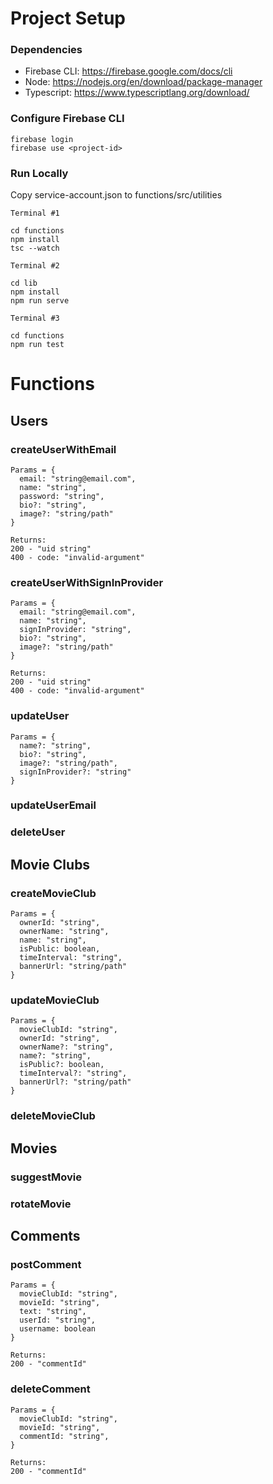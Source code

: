 # Project Setup

### Dependencies
- Firebase CLI: https://firebase.google.com/docs/cli
- Node: https://nodejs.org/en/download/package-manager
- Typescript: https://www.typescriptlang.org/download/

### Configure Firebase CLI

```
firebase login
firebase use <project-id>
```

### Run Locally

Copy service-account.json to functions/src/utilities

`Terminal #1`
```
cd functions
npm install
tsc --watch
```

`Terminal #2`
```
cd lib
npm install
npm run serve
```

`Terminal #3`
```
cd functions
npm run test
```

# Functions

## Users

### createUserWithEmail

```
Params = {
  email: "string@email.com",
  name: "string",
  password: "string",
  bio?: "string",
  image?: "string/path"
}

Returns: 
200 - "uid string"
400 - code: "invalid-argument"
```

### createUserWithSignInProvider

```
Params = {
  email: "string@email.com",
  name: "string",
  signInProvider: "string",
  bio?: "string",
  image?: "string/path"
}

Returns: 
200 - "uid string"
400 - code: "invalid-argument"
```

### updateUser

```
Params = {
  name?: "string",
  bio?: "string",
  image?: "string/path",
  signInProvider?: "string"
}
```

### updateUserEmail

### deleteUser

## Movie Clubs

### createMovieClub

```
Params = {
  ownerId: "string",
  ownerName: "string",
  name: "string",
  isPublic: boolean,
  timeInterval: "string",
  bannerUrl: "string/path"
}
```

### updateMovieClub

```
Params = {
  movieClubId: "string",
  ownerId: "string",
  ownerName?: "string",
  name?: "string",
  isPublic?: boolean,
  timeInterval?: "string",
  bannerUrl?: "string/path"
}
```

### deleteMovieClub

## Movies

### suggestMovie

### rotateMovie

## Comments

### postComment

```
Params = {
  movieClubId: "string",
  movieId: "string",
  text: "string",
  userId: "string",
  username: boolean
}

Returns:
200 - "commentId"
```

### deleteComment

```
Params = {
  movieClubId: "string",
  movieId: "string",
  commentId: "string",
}

Returns:
200 - "commentId"